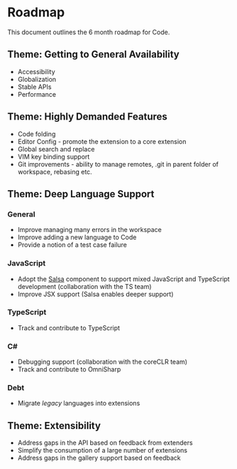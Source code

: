 # Roadmap
This document outlines the 6 month roadmap for Code.

## Theme: Getting to General Availability
* Accessibility
* Globalization
* Stable APIs
* Performance
	
## Theme: Highly Demanded Features
* Code folding
* Editor Config - promote the extension to a core extension
* Global search and replace
* VIM key binding support
* Git improvements - ability to manage remotes, .git in parent folder of workspace, rebasing etc.
	
## Theme: Deep Language Support
### General
* Improve managing many errors in the workspace
* Improve adding a new language to Code
* Provide a notion of a test case failure

### JavaScript
* Adopt the [Salsa](https://github.com/microsoft/typescript) component to support mixed JavaScript and TypeScript development (collaboration with the TS team)
* Improve JSX support (Salsa enables deeper support)

### TypeScript
* Track and contribute to TypeScript

### C# 
* Debugging support (collaboration with the coreCLR team)
* Track and contribute to OmniSharp

### Debt
* Migrate _legacy_ languages into extensions
	
## Theme: Extensibility
* Address gaps in the API based on feedback from extenders
* Simplify the consumption of a large number of extensions
* Address gaps in the gallery support based on feedback
